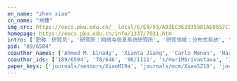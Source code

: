```yaml
---
en_name: "zhen xiao"
cn_name: "肖臻"
img_src: https://eecs.pku.edu.cn/__local/E/E9/93/AD3EC362035981AE0657C13D413_3E69EBC5_1E65.jpg
homepage: https://eecs.pku.edu.cn/info/1337/7031.htm
intro: ['职称：研究员', '研究所：网络与信息系统研究所', '研究领域：分布式系统', '办公电话：86-10-6276 5815-8001', '电子邮件：xiaozhen@pku.edu.cn', '个人主页：http://zhenxiao.com/']
pid: "89/6584"
coauthor_names: ['Ahmed M. Elnady', 'Xianta Jiang', 'Carlo Menon', 'Hari M. Srivastava', 'Jacob Webb', 'Yu-Dong Wu', 'Zhi-Hua Zhang']
coauthor_ids: ['189/6594', '78/646', '96/1111', 's/HariMSrivastava', '173/6307', '95/576', '55/513']
paper_keys: ['journals/sensors/XiaoM19a', 'journals/mcm/XiaoSZ10', 'journals/sensors/XiaoM19', 'journals/vr/JiangXM18', 'journals/appml/ZhangXS09', 'journals/amc/XiaoZW11']
---
```

